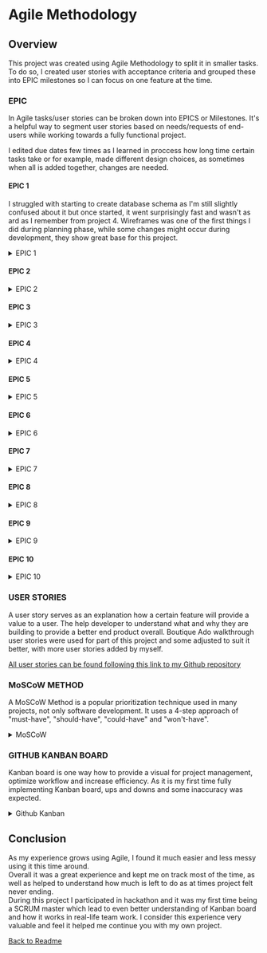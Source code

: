 # **Agile Methodology**

## **Overview**

This project was created using Agile Methodology to split it in smaller tasks. To do so, I created user stories with acceptance criteria and grouped these into EPIC milestones so I can focus on one feature at the time.

### **EPIC**

In Agile tasks/user stories can be broken down into EPICS or Milestones. It's a helpful way to segment user stories based on needs/requests of end-users while working towards a fully functional project.<br>

I edited due dates few times as I learned in proccess how long time certain tasks take or for example, made different design choices, as sometimes when all is added together, changes are needed.

#### **EPIC 1**

I struggled with starting to create database schema as I'm still slightly confused about it but once started, it went surprisingly fast and wasn't as ard as I remember from project 4. Wireframes was one of the first things I did during planning phase, while some changes might occur during development, they show great base for this project.

<details><summary>EPIC 1</summary>
<img src="static/docs/agile/epic_1.png">
</details>

#### **EPIC 2**

<details><summary>EPIC 2</summary>
<img src="static/docs/agile/epic_2.png">
</details>

#### **EPIC 3**

<details><summary>EPIC 3</summary>
<img src="static/docs/agile/epic_3.png">
</details>

#### **EPIC 4**

<details><summary>EPIC 4</summary>
<img src="static/docs/agile/epic_4.png">
</details>

#### **EPIC 5**

<details><summary>EPIC 5</summary>
<img src="static/docs/agile/epic_5.png">
</details>

#### **EPIC 6**

<details><summary>EPIC 6</summary>
<img src="static/docs/agile/epic_6.png">
</details>

#### **EPIC 7**

<details><summary>EPIC 7</summary>
<img src="static/docs/agile/epic_7.png">
</details>

#### **EPIC 8**

<details><summary>EPIC 8</summary>
<img src="static/docs/agile/epic_8.png">
</details>

#### **EPIC 9**

<details><summary>EPIC 9</summary>
<img src="static/docs/agile/epic_9.png">
</details>

#### **EPIC 10**

<details><summary>EPIC 10</summary>
<img src="static/docs/agile/epic_10.png">
</details>

### **USER STORIES**

A user story serves as an explanation how a certain feature will provide a value to a user. The help developer to understand what and why they are building to provide a better end product overall. Boutique Ado walkthrough user stories were used for part of this project and some adjusted to suit it better, with more user stories added by myself.

[All user stories can be found following this link to my Github repository](https://github.com/violaberg/bling-it/issues)

### **MoSCoW METHOD**

A MoSCoW Method is a popular prioritization technique used in many projects, not only software development. It uses a 4-step approach of "must-have", "should-have", "could-have" and "won't-have".

<details><summary>MoSCoW</summary>
<img src="static/docs/agile/MoSCoW.png">
</details>

### **GITHUB KANBAN BOARD**

Kanban board is one way how to provide a visual for project management, optimize workflow and increase efficiency. As it is my first time fully implementing Kanban board, ups and downs and some inaccuracy was expected.

<details><summary>Github Kanban</summary>
<img src="static/docs/agile/bling_it_kanban_board.png">
</details>

## **Conclusion**

 As my experience grows using Agile, I found it much easier and less messy using it this time around.<br>
 Overall it was a great experience and kept me on track most of the time, as well as helped to understand how much is left to do as at times project felt never ending.<br>
 During this project I participated in hackathon and it was my first time being a SCRUM master which lead to even better understanding of Kanban board and how it works in real-life team work. I consider this experience very valuable and feel it helped me continue you with my own project.

[Back to Readme](README.md)
